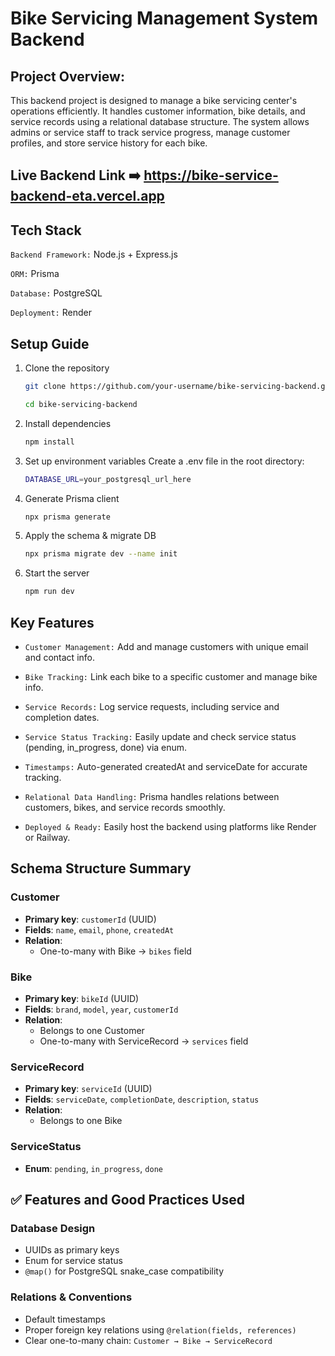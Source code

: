# Bike Servicing Management System Backend

## Project Overview:

This backend project is designed to manage a bike servicing center's operations efficiently. It handles customer information, bike details, and service records using a relational database structure. The system allows admins or service staff to track service progress, manage customer profiles, and store service history for each bike.

## Live Backend Link ➡️ https://bike-service-backend-eta.vercel.app


## Tech Stack

`Backend Framework:` Node.js + Express.js

`ORM:` Prisma

`Database:` PostgreSQL

`Deployment:` Render

## Setup Guide

1. Clone the repository

   ```bash
   git clone https://github.com/your-username/bike-servicing-backend.git

   cd bike-servicing-backend

   ```

2. Install dependencies

   ```bash
   npm install
   ```

3. Set up environment variables Create a .env file in the root directory:

   ```bash
   DATABASE_URL=your_postgresql_url_here
   ```

4. Generate Prisma client

   ```bash
   npx prisma generate
   ```

5. Apply the schema & migrate DB

   ```bash
   npx prisma migrate dev --name init
   ```

6. Start the server

   ```bash
   npm run dev
   ```


## Key Features

- `Customer Management:` Add and manage customers with unique email and contact info.

- `Bike Tracking:` Link each bike to a specific customer and manage bike info.

- `Service Records:` Log service requests, including service and completion dates.

- `Service Status Tracking:` Easily update and check service status (pending, in_progress, done) via enum.

- `Timestamps:` Auto-generated createdAt and serviceDate for accurate tracking.

- `Relational Data Handling:` Prisma handles relations between customers, bikes, and service records smoothly.

- `Deployed & Ready:` Easily host the backend using platforms like Render or Railway.




## Schema Structure Summary

### Customer

- **Primary key**: `customerId` (UUID)
- **Fields**: `name`, `email`, `phone`, `createdAt`
- **Relation**:
  - One-to-many with Bike → `bikes` field

### Bike

- **Primary key**: `bikeId` (UUID)
- **Fields**: `brand`, `model`, `year`, `customerId`
- **Relation**:
  - Belongs to one Customer
  - One-to-many with ServiceRecord → `services` field

### ServiceRecord

- **Primary key**: `serviceId` (UUID)
- **Fields**: `serviceDate`, `completionDate`, `description`, `status`
- **Relation**:
  - Belongs to one Bike

### ServiceStatus

- **Enum**: `pending`, `in_progress`, `done`

## ✅ Features and Good Practices Used

### Database Design

- UUIDs as primary keys
- Enum for service status
- `@map()` for PostgreSQL snake_case compatibility

### Relations & Conventions

- Default timestamps
- Proper foreign key relations using `@relation(fields, references)`
- Clear one-to-many chain: `Customer → Bike → ServiceRecord`
